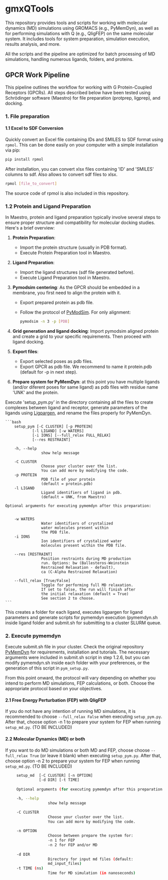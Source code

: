# gmxQTools
This repository provides tools and scripts for working with molecular dynamics (MD) simulations using GROMACS (e.g., PyMemDyn), as well as for performing simulations with Q (e.g., QligFEP) on the same molecular system. It includes tools for system preparation, simulation execution, results analysis, and more.

All the scripts and the pipeline are optimized for batch processing of MD simulations, handling numerous ligands, folders, and proteins.

## GPCR Work Pipeline

This pipeline outlines the workflow for working with G Protein-Coupled Receptors (GPCRs). All steps described below have been tested using Schrödinger software (Maestro) for file preparation (protprep, ligprep), and docking.

### 1. File preparation

#### 1.1 Excel to SDF Conversion

Quickly convert an Excel file containing IDs and SMILES to SDF format using `rpmol`. This can be done easily on your computer with a simple installation via pip:

```bash
pip install rpmol
```
After installation, you can convert xlsx files containing 'ID' and 'SMILES' columns to sdf. Also allows to convert sdf files to xlsx.
```bash
rpmol [file_to_convert]
```

The source code of rpmol is also included in this repository.

### 1.2 Protein and Ligand Preparation

In Maestro, protein and ligand preparation typically involve several steps to ensure proper structure and compatibility for molecular docking studies. Here's a brief overview:

1. **Protein Preparation**:
    - Import the protein structure (usually in PDB format).
    - Execute Protein Preparation tool in Maestro.

2. **Ligand Preparation**:
    - Import the ligand structures (sdf file generated before).
    - Execute Ligand Preparation tool in Maestro.

3. **Pymodsim centering**: As the GPCR should be embedded in a membrane, you first need to align the protein with it.
    - Export prepared protein as pdb file.
    - Follow the protocol of [PyModSim](https://github.com/GPCR-ModSim/pymodsim). For only alignment:

      ```bash
      pymodsim -n 3 -p [PDB]
      ```
      
4. **Grid generation and ligand docking**: Import pymodsim aligned protein and create a grid to your specific requirements. Then proceed with ligand docking.
   
5. **Export files**:
    - Export selected poses as pdb files.
    - Export GPCR as pdb file. We recommend to name it protein.pdb (default for -p in next step).

6. **Prepare system for PyMemDyn**: at this point you have multiple ligands (and/or diferent poses for same ligand) as pdb files with residue name 'UNK' and the protein.

Execute 'setup_pym.py' in the directory containing all the files to create complexes between ligand and receptor, generate parameters of the ligands using [Ligpargen](https://github.com/Isra3l/ligpargen), and rename the files properly for PyMemDyn. 
   
    ```bash
        setup_pym [-C CLUSTER] [-p PROTEIN]
                [-l LIGAND] [-w WATERS]
                [-i IONS] [--full_relax FULL_RELAX]
                [--res RESTRAINT]
        
        -h, --help
                    show help message

        -C CLUSTER
                    Choose your cluster over the list.
                    You can add more by modifying the code.
        -p PROTEIN 
                    PDB file of your protein
                    (default = protein.pdb)
        -l LIGAND
                    Ligand identifiers of ligand in pdb.
                    (default = UNK, from Maestro)

    Optional arguments for executing pymemdyn after this preparation:

        
        -w WATERS
                    Water identifiers of crystalized
                    water molecules present within
                    the PDB file.
        -i IONS
                    Ion identifiers of crystalized water
                    molecules present within the PDB file.
        
        --res [RESTRAINT]
                    Position restraints during MD production
                    run. Options: bw (Ballesteros-Weinstein
                    Restrained Relaxation - default),
                    ca (C-Alpha Restrained Relaxation)

        --full_relax [True/False]
                    Toggle for performing full MD relaxation.
                    If set to false, the run will finish after
                    the initial relaxation (default = True)
                    See section 2 to choose.
    ```

   
This creates a folder for each ligand, executes ligpargen for ligand parameters and generate scripts for pymemdyn execution (pymemdyn.sh inside ligand folder and submit.sh for        submitting to a cluster SLURM queue.

### 2. Execute pymemdyn
Execute submit.sh file in your cluster.
Check the original repository [PyMemDyn](https://github.com/GPCR-ModSim/pymemdyn) for requirements, installation and tutorials. The necessary arguments were included in submit.sh script in step 1.2.6, but you can modify pymemdyn.sh inside each folder with your preferences, or the generation of this script in `pym_setup.py`.

From this point onward, the protocol will vary depending on whether you intend to perform MD simulations, FEP calculations, or both. Choose the appropriate protocol based on your objectives.

#### 2.1 Free Energy Perturbation (FEP) with QligFEP
If you do not have any intention of running MD simulations, it is recommended to choose `--full_relax False` when executing `setup_pym.py`. After that, choose option -n 1 to prepare your system for FEP when running `setup_md.py`. (TO BE INCLUDED)

#### 2.2 Molecular Dynamics (MD) or both
If you want to do MD simulations or both MD and FEP, choose choose `--full_relax True` (or leave it blank) when executing `setup_pym.py`. After that, choose option -n 2 to prepare your system for FEP when running `setup_md.py`. (TO BE INCLUDED)

 ```bash
      setup_md  [-C CLUSTER] [-n OPTION]
                [-d DIR] [-t TIME]
      
      Optional arguments (for executing pymemdyn after this preparation:

      -h, --help
                    show help message

      -C CLUSTER
                    Choose your cluster over the list.
                    You can add more by modifying the code.
      
      -n OPTION
                    Choose between prepare the system for:
                    -n 1 for FEP
                    -n 2 for FEP and/or MD
      
      -d DIR
                    Directory for input md files (default:
                    md_input_files)
      -t TIME (ns)
                    Time for MD simulation (in nanoseconds)
 ```


